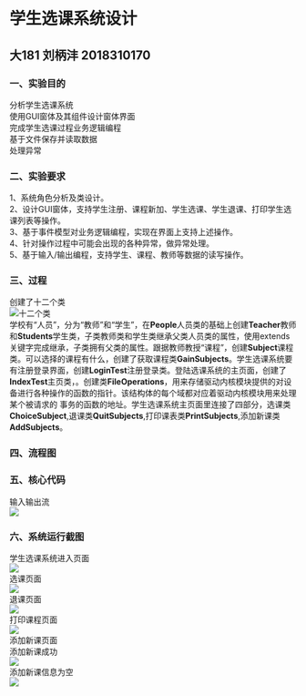 # 学生选课系统设计
## 大181 刘柄沣 2018310170
### 一、实验目的
分析学生选课系统  
使用GUI窗体及其组件设计窗体界面  
完成学生选课过程业务逻辑编程  
基于文件保存并读取数据  
处理异常  
### 二、实验要求
1、系统角色分析及类设计。   
2、设计GUI窗体，支持学生注册、课程新加、学生选课、学生退课、打印学生选课列表等操作。   
3、基于事件模型对业务逻辑编程，实现在界面上支持上述操作。  
4、针对操作过程中可能会出现的各种异常，做异常处理。  
5、基于输入/输出编程，支持学生、课程、教师等数据的读写操作。  
### 三、过程
创建了十二个类  
![十二个类](https://github.com/LiuBingfeng1/GUI/blob/master/%E5%9B%BE%E7%89%87.png)      
学校有“人员”，分为“教师”和“学生”，在**People**人员类的基础上创建**Teacher**教师和**Students**学生类，子类教师类和学生类继承父类人员类的属性，使用extends关键字完成继承，子类拥有父类的属性。跟据教师教授“课程”，创建**Subject**课程类。可以选择的课程有什么，创建了获取课程类**GainSubjects**。学生选课系统要有注册登录界面，创建**LoginTest**注册登录类。登陆选课系统的主页面，创建了**IndexTest**主页类，。创建类**FileOperations**，用来存储驱动内核模块提供的对设备进行各种操作的函数的指针。该结构体的每个域都对应着驱动内核模块用来处理某个被请求的 事务的函数的地址。学生选课系统主页面里连接了四部分，选课类**ChoiceSubject**,退课类**QuitSubjects**,打印课表类**PrintSubjects**,添加新课类**AddSubjects**。  
### 四、流程图  
### 五、核心代码  
输入输出流  
![](https://github.com/LiuBingfeng1/GUI/blob/master/%E5%85%B3%E9%94%AE%E4%BB%A3%E7%A0%81%E8%BE%93%E5%85%A5%E8%BE%93%E5%87%BA%E6%B5%81.png)  

### 六、系统运行截图
学生选课系统进入页面  
![](https://github.com/LiuBingfeng1/GUI/blob/master/LoginTest.png)  
选课页面  
![](https://github.com/LiuBingfeng1/GUI/blob/master/ChoiceSubject.png)  
退课页面  
![](https://github.com/LiuBingfeng1/GUI/blob/master/QuitSubjects.png)  
打印课程页面  
![](https://github.com/LiuBingfeng1/GUI/blob/master/PrintSubjects.png)  
添加新课页面  
添加新课成功  
![](https://github.com/LiuBingfeng1/GUI/blob/master/AddSubjects%E6%88%90%E5%8A%9F.png)  
添加新课信息为空  
![](https://github.com/LiuBingfeng1/GUI/blob/master/AddSubjects%E4%B8%BA%E7%A9%BA.png)
